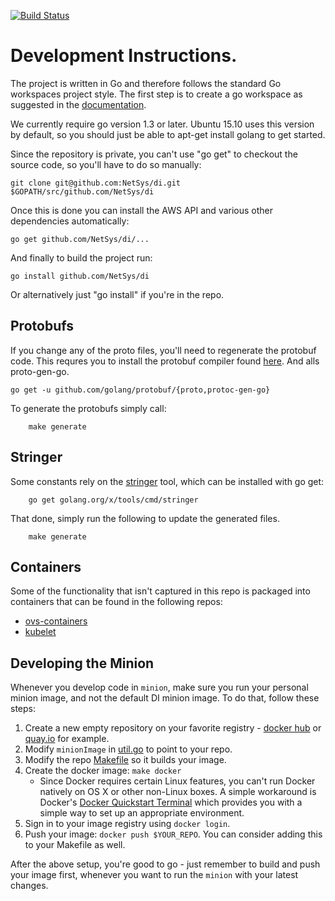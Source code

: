 [![Build Status](https://travis-ci.com/NetSys/di.svg?token=QspQsur4HQKsDUg6Hynm&branch=master)](https://travis-ci.com/NetSys/di)

# Development Instructions.

The project is written in Go and therefore follows the standard Go
workspaces project style.  The first step is to create a go workspace as
suggested in the [documentation](https://golang.org/doc/code.html).

We currently require go version 1.3 or later.  Ubuntu 15.10 uses this version
by default, so you should just be able to apt-get install golang to get
started.

Since the repository is private, you can't use "go get" to checkout the source
code, so you'll have to do so manually:

    git clone git@github.com:NetSys/di.git $GOPATH/src/github.com/NetSys/di

Once this is done you can install the AWS API and various other dependencies
automatically:

    go get github.com/NetSys/di/...

And finally to build the project run:

    go install github.com/NetSys/di

Or alternatively just "go install" if you're in the repo.

## Protobufs
If you change any of the proto files, you'll need to regenerate the protobuf
code.  This requres you to install the protobuf compiler found
[here](https://developers.google.com/protocol-buffers/).  And alls
proto-gen-go.

    go get -u github.com/golang/protobuf/{proto,protoc-gen-go}

To generate the protobufs simply call:

        make generate

## Stringer
Some constants rely on the
 [stringer](https://godoc.org/golang.org/x/tools/cmd/stringer) tool, which can
be installed with go get:

        go get golang.org/x/tools/cmd/stringer

That done, simply run the following to update the generated files.

        make generate

## Containers
Some of the functionality that isn't captured in this repo is packaged into
containers that can be found in the following repos:

* [ovs-containers](https://github.com/NetSys/ovs-containers)
* [kubelet](https://github.com/NetSys/di-kubelet)

## Developing the Minion
Whenever you develop code in `minion`, make sure you run your personal minion
image, and not the default DI minion image.
To do that, follow these steps:

1. Create a new empty repository on your favorite registry -
[docker hub](https://hub.docker.com/) or [quay.io](https://quay.io/) for
example.
2. Modify `minionImage` in [util.go](util/util.go) to point to your repo.
3. Modify the repo [Makefile](Makefile) so it builds your image.
4. Create the docker image: `make docker`
   * Since Docker requires certain Linux features, you can't run Docker
   natively on OS X or other non-Linux boxes. A simple workaround is Docker's
   [Docker Quickstart Terminal](https://docs.docker.com/mac/step_one/) which
   provides you with a simple way to set up an appropriate environment.
5. Sign in to your image registry using `docker login`.
6. Push your image: `docker push $YOUR_REPO`. You can consider adding this to
your Makefile as well.

After the above setup, you're good to go - just remember to build and push your
image first, whenever you want to run the `minion` with your latest changes.
